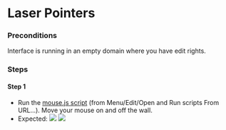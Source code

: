 # Laser Pointers

### Preconditions
Interface is running in an empty domain where you have edit rights.

### Steps

#### Step 1
- Run the [mouse.js script](./renderState.js?raw=true) (from Menu/Edit/Open and Run scripts From URL...).  Move your mouse on and off the wall.
- Expected:
![](./mouse1.jpg)
![](./mouse2.jpg)